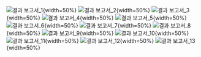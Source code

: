 ![결과 보고서_1](https://github.com/2shin0/Online-IT-Education-Influx-Prediction/assets/161694701/66ae41d2-f586-4a9e-92ec-ef8ca095f1d1){width=50%}
![결과 보고서_2](https://github.com/2shin0/Online-IT-Education-Influx-Prediction/assets/161694701/c1c1eb34-02ee-4a2f-8b6e-9cdb39919409){width=50%}
![결과 보고서_3](https://github.com/2shin0/Online-IT-Education-Influx-Prediction/assets/161694701/d16de538-10d0-4ee0-9982-482f9420fe7d){width=50%}
![결과 보고서_4](https://github.com/2shin0/Online-IT-Education-Influx-Prediction/assets/161694701/9f8aa1be-0c07-4d9a-aaaf-58bbdbecc256){width=50%}
![결과 보고서_5](https://github.com/2shin0/Online-IT-Education-Influx-Prediction/assets/161694701/aee10f7f-ec43-49d7-8f9b-c0926b010ec4){width=50%}
![결과 보고서_6](https://github.com/2shin0/Online-IT-Education-Influx-Prediction/assets/161694701/292964f9-407b-4414-b6d3-fac24dc0fae9){width=50%}
![결과 보고서_7](https://github.com/2shin0/Online-IT-Education-Influx-Prediction/assets/161694701/84473ef1-765b-4ef1-a092-be8c7dc40b42){width=50%}
![결과 보고서_8](https://github.com/2shin0/Online-IT-Education-Influx-Prediction/assets/161694701/c6c364e7-abf9-4ca4-aa55-0402550dc161){width=50%}
![결과 보고서_9](https://github.com/2shin0/Online-IT-Education-Influx-Prediction/assets/161694701/4a8f3a91-be06-4983-bcd7-c56196e762fa){width=50%}
![결과 보고서_10](https://github.com/2shin0/Online-IT-Education-Influx-Prediction/assets/161694701/56db5dd6-9490-4998-af6b-18be2ea1e1f7){width=50%}
![결과 보고서_11](https://github.com/2shin0/Online-IT-Education-Influx-Prediction/assets/161694701/f28baece-3a84-4dfb-8cc5-3dd5a7710819){width=50%}
![결과 보고서_12](https://github.com/2shin0/Online-IT-Education-Influx-Prediction/assets/161694701/53e15785-4ec8-4d52-a284-68a25d699c90){width=50%}
![결과 보고서_13](https://github.com/2shin0/Online-IT-Education-Influx-Prediction/assets/161694701/5284f21a-714f-4c23-a438-cee2e6bec726){width=50%}
